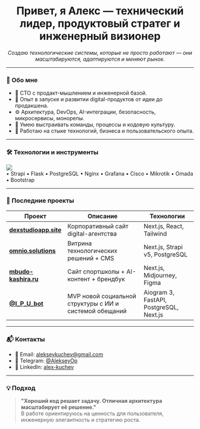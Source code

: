 <h1 align="center">Привет, я Алекс — технический лидер, продуктовый стратег и инженерный визионер</h1>

<p align="center">
  <i>Создаю технологические системы, которые не просто работают — они масштабируются, адаптируются и меняют рынок.</i>
</p>

---

### 🧩 Обо мне

- 🧠 CTO с продакт-мышлением и инженерной базой.
- 💼 Опыт в запуске и развитии digital-продуктов от идеи до продакшена.
- ⚙️ Архитектура, DevOps, AI-интеграции, безопасность, микросервисы, монорепы.
- 👥 Умею выстраивать команды, процессы и кодовую культуру.
- 📍 Работаю на стыке технологий, бизнеса и пользовательского опыта.

---

### 🛠️ Технологии и инструменты

<img src="https://skillicons.dev/icons?i=python,flask,js,ts,nodejs,react,tailwind,bootstrap,nextjs,docker,postgres,nginx,git,linux,grafana" />
<br/>
<span>
  • Strapi • Flask • PostgreSQL • Nginx • Grafana • Cisco • Mikrotik • Omada • Bootstrap
</span>

---

### 💼 Последние проекты

| Проект                                              | Описание                                                | Технологии                              |
| --------------------------------------------------- | ------------------------------------------------------- | --------------------------------------- |
| [**dexstudioapp.site**](https://dexstudioapp.site/) | Корпоративный сайт digital-агентства                    | Next.js, React, Tailwind                |
| [**omnio.solutions**](https://omnio.solutions/)     | Витрина технологических решений + CMS                   | Next.js, Strapi v5, PostgreSQL          |
| [**mbudo-kashira.ru**](https://mbudo-kashira.ru/)   | Cайт спортшколы + AI-контент + брендбук                 | Next.js, Midjourney, Figma              |
| [**@I\_P\_U\_bot**](https://t.me/I_P_U_bot)         | MVP новой социальной структуры с ИИ и системой обещаний | Aiogram 3, FastAPI, PostgreSQL, Next.js |

---

### 📬 Контакты

- 📧 Email: [alekseykuchev@gmail.com](mailto:alekseykuchev@gmail.com)
- 💬 Telegram: [@AlekseyOp](https://t.me/AlekseyOp)
- 🔗 LinkedIn: [alex-kuchev](https://www.linkedin.com/in/alex-kuchev/)

---

### 💡 Подход

> **"Хороший код решает задачу. Отличная архитектура масштабирует её решение."**  
> В работе ориентируюсь на ценность для пользователя, инженерную элегантность и стратегию роста.

